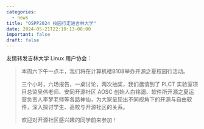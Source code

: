 ```yaml
---
categories:
  - news
title: "OSPP2024 校园行走进吉林大学"
date: 2024-05-21T22:19:13-08:00
important: false
draft: false
---
```


友情转发吉林大学 Linux 用户协会：

>本周六下午一点半，我们将在计算机楼B108举办开源之夏校园行活动。
>
>三个小时，六场报告，一桌讨论，两次抽奖，我们邀请到了 PLCT 实验室项目总监吴伟老师、安同开源社区 AOSC 创始人白铭骢、软件所开源之夏运营负责人李梦老师等各路神仙，为大家呈现出不同视角下的开源与自由软件，深入探讨学生、高校与开源社区的关系。
>
>欢迎对开源社区感兴趣的同学前来参加！
